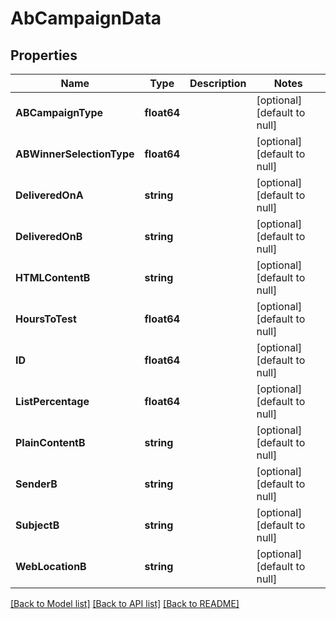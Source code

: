 # AbCampaignData

## Properties
Name | Type | Description | Notes
------------ | ------------- | ------------- | -------------
**ABCampaignType** | **float64** |  | [optional] [default to null]
**ABWinnerSelectionType** | **float64** |  | [optional] [default to null]
**DeliveredOnA** | **string** |  | [optional] [default to null]
**DeliveredOnB** | **string** |  | [optional] [default to null]
**HTMLContentB** | **string** |  | [optional] [default to null]
**HoursToTest** | **float64** |  | [optional] [default to null]
**ID** | **float64** |  | [optional] [default to null]
**ListPercentage** | **float64** |  | [optional] [default to null]
**PlainContentB** | **string** |  | [optional] [default to null]
**SenderB** | **string** |  | [optional] [default to null]
**SubjectB** | **string** |  | [optional] [default to null]
**WebLocationB** | **string** |  | [optional] [default to null]

[[Back to Model list]](../README.md#documentation-for-models) [[Back to API list]](../README.md#documentation-for-api-endpoints) [[Back to README]](../README.md)



